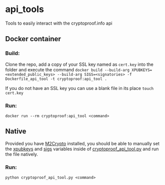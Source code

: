 # api_tools
Tools to easily interact with the cryptoproof.info api

## Docker container
### Build:
Clone the repo, add a copy of your SSL key named as `cert.key` into the folder and execute the command
`docker build --build-arg XPUBKEYS=<extended_public_keys> --build-arg SIGS=<signatories> -f Dockerfile_api_tool -t cryptoproof:api_tool .`

If you do not have an SSL key you can use a blank file in its place
`touch cert.key`

### Run:
`docker run --rm cryptoproof:api_tool <command>`

## Native
Provided you have [M2Crypto](https://pypi.python.org/pypi/M2Crypto) installed, you should be able to manually set the [xpubkeys]() and [sigs]() variables inside of [cryptoproof_api_tool.py]() and run the file natively.

### Run:
`python cryptoproof_api_tool.py <command>`

